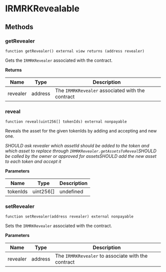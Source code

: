 # IRMRKRevealable









## Methods

### getRevealer

```solidity
function getRevealer() external view returns (address revealer)
```

Gets the `IRMRKRevealer` associated with the contract.




**Returns**

| Name | Type | Description |
|---|---|---|
| revealer | address | The `IRMRKRevealer` associated with the contract |

### reveal

```solidity
function reveal(uint256[] tokenIds) external nonpayable
```

Reveals the asset for the given tokenIds by adding and accepting and new one.

*SHOULD ask revealer which assetId should be added to the token and which asset to replace through `IRMRKRevealer.getAssetsToReveal`SHOULD be called by the owner or approved for assetsSHOULD add the new asset to each token and accept it*

**Parameters**

| Name | Type | Description |
|---|---|---|
| tokenIds | uint256[] | undefined |

### setRevealer

```solidity
function setRevealer(address revealer) external nonpayable
```

Sets the `IRMRKRevealer` associated with the contract.



**Parameters**

| Name | Type | Description |
|---|---|---|
| revealer | address | The `IRMRKRevealer` to associate with the contract |




